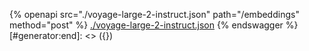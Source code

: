 [#generator:start]: <> ({ "template": "openapi" })
{% openapi src="./voyage-large-2-instruct.json" path="/embeddings" method="post" %}
[./voyage-large-2-instruct.json](./voyage-large-2-instruct.json)
{% endswagger %}
[#generator:end]: <> ({})